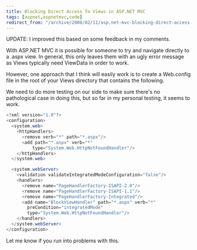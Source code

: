 ```yaml
---
title: Blocking Direct Access To Views in ASP.NET MVC
tags: [aspnet,aspnetmvc,code]
redirect_from: "/archive/2008/02/11/asp.net-mvc-blocking-direct-access-to-views.aspx/"
---
```


UPDATE: I improved this based on some feedback in my comments.

With ASP.NET MVC it is possible for someone to try and navigate directly
to a .aspx view. In general, this only leaves them with an ugly error
message as Views typically need ViewData in order to work.

However, one approach that I think will easily work is to create a
Web.config file in the root of your Views directory that contains the
following.

We need to do more testing on our side to make sure there's no
pathological case in doing this, but so far in my personal testing, it
seems to work.

```csharp
<?xml version="1.0"?>
<configuration>
  <system.web>
    <httpHandlers>
      <remove verb="*" path="*.aspx"/>
      <add path="*.aspx" verb="*" 
          type="System.Web.HttpNotFoundHandler"/>
    </httpHandlers>
  </system.web>

  <system.webServer>
    <validation validateIntegratedModeConfiguration="false"/>
    <handlers>
      <remove name="PageHandlerFactory-ISAPI-2.0"/>
      <remove name="PageHandlerFactory-ISAPI-1.1"/>
      <remove name="PageHandlerFactory-Integrated"/>
      <add name="BlockViewHandler" path="*.aspx" verb="*" 
        preCondition="integratedMode" 
        type="System.Web.HttpNotFoundHandler"/>
    </handlers>
  </system.webServer>
</configuration>
```

Let me know if you run into problems with this.
